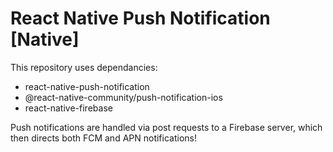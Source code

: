 # React Native Push Notification [Native]

This repository uses dependancies:
- react-native-push-notification
- @react-native-community/push-notification-ios
- react-native-firebase

Push notifications are handled via post requests to a Firebase server, which then directs both FCM and APN notifications!

